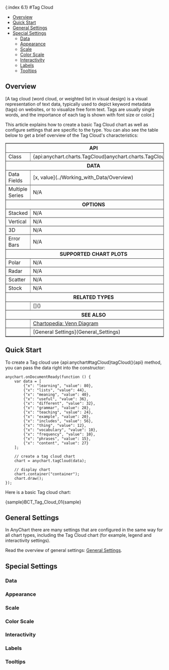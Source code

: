 {:index 6.1}
#Tag Cloud

* [Overview](#overview)
* [Quick Start](#quick_start)
* [General Settings](#general_settings)
* [Special Settings](#special_settings)
  * [Data](#data)
  * [Appearance](#appearance)
  * [Scale](#scale)
  * [Color Scale](#color_scale)
  * [Interactivity](#interactivity)
  * [Labels](#labels)
  * [Tooltips](#tooltips)

## Overview

[A tag cloud (word cloud, or weighted list in visual design) is a visual representation of text data, typically used to depict keyword metadata (tags) on websites, or to visualize free form text. Tags are usually single words, and the importance of each tag is shown with font size or color.]

This article explains how to create a basic Tag Cloud chart as well as configure settings that are specific to the type. You can also see the table below to get a brief overview of the Tag Cloud's characteristics:

<table border="1" class="seriesTABLE">
<tr><th colspan=2>API</th></tr>
<tr><td>Class</td><td>{api:anychart.charts.TagCloud}anychart.charts.TagCloud{api}</td></tr>
<tr><th colspan=2>DATA</th></tr>
<tr><td>Data Fields</td><td>[x, value](../Working_with_Data/Overview)</td></tr>
<tr><td>Multiple Series</td><td>N/A</td></tr>
<tr><th colspan=2>OPTIONS</th></tr>
<tr><td>Stacked</td><td>N/A</td></tr>
<tr><td>Vertical</td><td>N/A</td></tr>
<tr><td>3D</td><td>N/A</td></tr>
<tr><td>Error Bars</td><td>N/A</td></tr>
<tr><th colspan=2>SUPPORTED CHART PLOTS</th></tr>
<tr><td>Polar</td><td>N/A</td></tr>
<tr><td>Radar</td><td>N/A</td></tr>
<tr><td>Scatter</td><td>N/A</td></tr>
<tr><td>Stock</td><td>N/A</td></tr>
<tr><th colspan=2>RELATED TYPES</th></tr>
<tr><td></td><td>[]()</td></tr>
<tr><th colspan=2>SEE ALSO</th></tr>
<tr><td></td><td><a href="http://www.anychart.com/chartopedia/chart-types/tag-cloud-chart/" target="_blank">Chartopedia: Venn Diagram</a></td></tr>
<tr><td></td><td>[General Settings](General_Settings)</td></tr>
</table>

## Quick Start

To create a Tag cloud use {api:anychart#tagCloud}tagCloud(){api} method, you can pass the data right into the constructor:

```
anychart.onDocumentReady(function () {
    var data = [
        {"x": "learning", "value": 80},
        {"x": "lists", "value": 44},
        {"x": "meaning", "value": 40},
        {"x": "useful", "value": 36},
        {"x": "different", "value": 32},
        {"x": "grammar", "value": 28},
        {"x": "teaching", "value": 24},
        {"x": "example", "value": 20},
        {"x": "includes", "value": 56},
        {"x": "thing", "value": 12},
        {"x": "vocabulary", "value": 10},
        {"x": "frequency", "value": 10},
        {"x": "phrases", "value": 15},
        {"x": "content", "value": 27}
    ];

    // create a tag cloud chart
    chart = anychart.tagCloud(data);

    // display chart
    chart.container("container");
    chart.draw();
});
```

Here is a basic Tag cloud chart:

{sample}BCT\_Tag\_Cloud\_01{sample}

## General Settings

In AnyChart there are many settings that are configured in the same way for all chart types, including the Tag Cloud chart (for example, legend and interactivity settings).

Read the overview of general settings: [General Settings](General_Settings).

## Special Settings

### Data

### Appearance

### Scale

### Color Scale

### Interactivity

### Labels

### Tooltips